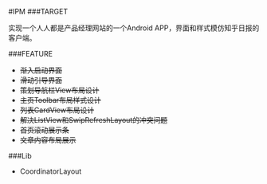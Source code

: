#IPM
###TARGET

实现一个人人都是产品经理网站的一个Android APP，界面和样式模仿知乎日报的客户端。

###FEATURE

- ~~渐入启动界面~~
- ~~滑动引导界面~~
- ~~策划导航栏View布局设计~~
- ~~主页Toolbar布局样式设计~~
- ~~列表CardView布局设计~~
- ~~解决ListView和SwipRefreshLayout的冲突问题~~
- ~~首页滚动展示条~~
- ~~文章内容布局展示~~

###Lib
 - CoordinatorLayout